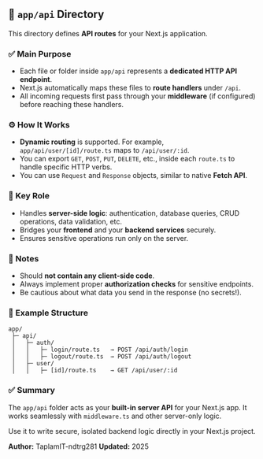 ## 📂 `app/api` Directory

This directory defines **API routes** for your Next.js application.

### ✅ Main Purpose

-   Each file or folder inside `app/api` represents a **dedicated HTTP API endpoint**.
-   Next.js automatically maps these files to **route handlers** under `/api`.
-   All incoming requests first pass through your **middleware** (if configured) before reaching these handlers.

### ⚙️ How It Works

-   **Dynamic routing** is supported. For example, `app/api/user/[id]/route.ts` maps to `/api/user/:id`.
-   You can export `GET`, `POST`, `PUT`, `DELETE`, etc., inside each `route.ts` to handle specific HTTP verbs.
-   You can use `Request` and `Response` objects, similar to native **Fetch API**.

### 🔑 Key Role

-   Handles **server-side logic**: authentication, database queries, CRUD operations, data validation, etc.
-   Bridges your **frontend** and your **backend services** securely.
-   Ensures sensitive operations run only on the server.

### 📌 Notes

-   Should **not contain any client-side code**.
-   Always implement proper **authorization checks** for sensitive endpoints.
-   Be cautious about what data you send in the response (no secrets!).

### 📁 Example Structure

```
app/
 ├─ api/
 │   ├─ auth/
 │   │   ├─ login/route.ts   → POST /api/auth/login
 │   │   ├─ logout/route.ts  → POST /api/auth/logout
 │   ├─ user/
 │   │   ├─ [id]/route.ts    → GET /api/user/:id
```

### ✅ Summary

The `app/api` folder acts as your **built-in server API** for your Next.js app. It works seamlessly with `middleware.ts` and other server-only logic.

Use it to write secure, isolated backend logic directly in your Next.js project.

**Author:** TaplamIT-ndtrg281
**Updated:** 2025
